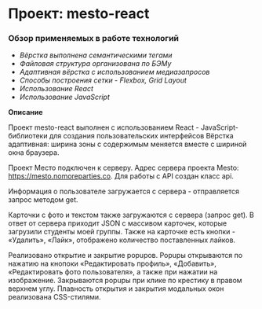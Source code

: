 # Проект: mesto-react

### Обзор применяемых в работе технологий
* _Вёрстка выполнена семантическими тегами_
* _Файловая структура организована по БЭМу_
* _Адаптивная вёрстка с использованием медиазапросов_
* _Способы построения сетки - Flexbox, Grid Layout_
* _Использование React_
* _Использование JavaScript_

**Описание**

Проект mesto-react выполнен с использованием React - JavaScript-библиотеки для создания пользовательских интерфейсов 
Вёрстка адаптивная: ширина зоны с содержимым меняется вместе с шириной окна браузера.

Проект Место подключен к серверу. Адрес сервера проекта Mesto: https://mesto.nomoreparties.co. Для работы с API создан класс api.

Информация о пользователе загружается с сервера - отправляется запрос методом get.

Карточки с фото и текстом также загружаются с сервера (запрос get). В ответ от сервера приходит JSON с массивом карточек, которые загрузили студенты моей группы. Также на карточке есть кнопки - «Удалить», «Лайк», отображено количество поставленных лайков.

Реализовано открытие и закрытие popupов. Popupы открываются по нажатию на кнопоки «Редактировать профиль», «Добавить», «Редактировать фото пользователя», а также при нажатии на изображение. Закрываются popupы при клике по крестику в правом верхнем углу. Плавность открытия и закрытия модальных окон реализована CSS-стилями.
